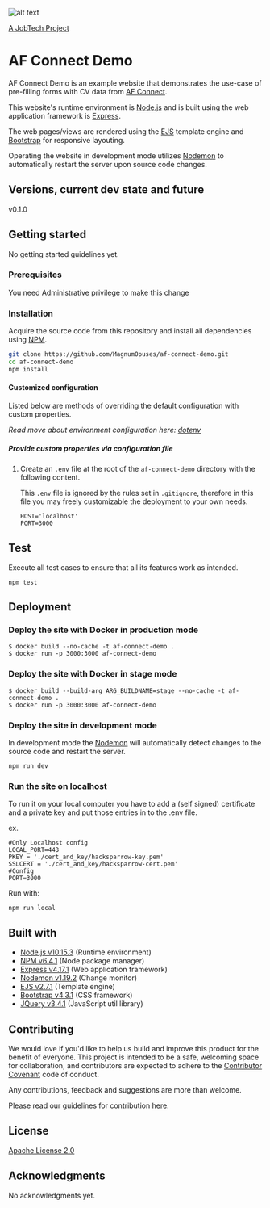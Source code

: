 ![alt text][logo]

[logo]: https://github.com/MagnumOpuses/project-meta/blob/master/img/jobtechdev_black.png "JobTech dev logo"

[A JobTech Project](https://www.jobtechdev.se)

# AF Connect Demo

AF Connect Demo is an example website that demonstrates the use-case of pre-filling forms with CV data from [AF Connect](https://github.com/MagnumOpuses/af-connect).

This website's runtime environment is [Node.js](https://nodejs.org/) and is built using the web application framework is [Express](https://expressjs.com/).

The web pages/views are rendered using the [EJS](https://ejs.co/) template engine and [Bootstrap](http://getbootstrap.com) for responsive layouting.

Operating the website in development mode utilizes [Nodemon](https://nodemon.io/) to automatically restart the server upon source code changes.

## Versions, current dev state and future

v0.1.0

## Getting started

No getting started guidelines yet.

### Prerequisites

You need Administrative privilege to make this change

### Installation

Acquire the source code from this repository and install all dependencies using [NPM](https://www.npmjs.com/).

```bash
git clone https://github.com/MagnumOpuses/af-connect-demo.git
cd af-connect-demo
npm install
```

#### Customized configuration

Listed below are methods of overriding the default configuration with custom properties.

_Read move about environment configuration here: [dotenv](https://github.com/motdotla/dotenv)_

##### Provide custom properties via configuration file

1. Create an `.env` file at the root of the `af-connect-demo` directory with the following content.

   This `.env` file is ignored by the rules set in `.gitignore`, therefore in this file you may freely customizable the deployment to your own needs.

   ```
   HOST='localhost'
   PORT=3000
   ```

## Test

Execute all test cases to ensure that all its features work as intended.

```
npm test
```

## Deployment

### Deploy the site with Docker in production mode

```
$ docker build --no-cache -t af-connect-demo .
$ docker run -p 3000:3000 af-connect-demo
```

### Deploy the site with Docker in stage mode

```
$ docker build --build-arg ARG_BUILDNAME=stage --no-cache -t af-connect-demo .
$ docker run -p 3000:3000 af-connect-demo
```

### Deploy the site in development mode

In development mode the [Nodemon](https://nodemon.io/) will automatically detect changes to the source code and restart the server.

```
npm run dev
```

### Run the site on localhost

To run it on your local computer you have to add a (self signed) certificate and a private key and put those entries in to the .env file.

ex.

```
#Only Localhost config
LOCAL_PORT=443
PKEY = './cert_and_key/hacksparrow-key.pem'
SSLCERT = './cert_and_key/hacksparrow-cert.pem'
#Config
PORT=3000
```

Run with:

```
npm run local
```

## Built with

- [Node.js v10.15.3](https://nodejs.org/) (Runtime environment)
- [NPM v6.4.1](https://www.npmjs.com/) (Node package manager)
- [Express v4.17.1](https://expressjs.com/) (Web application framework)
- [Nodemon v1.19.2](https://nodemon.io/) (Change monitor)
- [EJS v2.7.1](https://ejs.co/) (Template engine)
- [Bootstrap v4.3.1](http://getbootstrap.com) (CSS framework)
- [JQuery v3.4.1](https://jquery.com/) (JavaScript util library)

## Contributing

We would love if you'd like to help us build and improve this product for the benefit of everyone. This project is intended to be a safe, welcoming space for collaboration, and contributors are expected to adhere to the [Contributor Covenant](http://contributor-covenant.org/) code of conduct.

Any contributions, feedback and suggestions are more than welcome.

Please read our guidelines for contribution [here](CONTRIBUTING_TEMPLATE.md).

## License

[Apache License 2.0](LICENSE.md)

## Acknowledgments

No acknowledgments yet.
